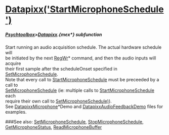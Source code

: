 # [Datapixx('StartMicrophoneSchedule')](Datapixx-StartMicrophoneSchedule) 
##### [Psychtoolbox](Psychtoolbox)>[Datapixx](Datapixx).{mex*} subfunction


Start running an audio acquisition schedule. The actual hardware schedule will  
be initiated by the next [RegWr](RegWr)\* command, and then the audio inputs will acquire  
their first sample after the scheduleOnset specified in [SetMicrophoneSchedule](SetMicrophoneSchedule).  
Note that every call to [StartMicrophoneSchedule](StartMicrophoneSchedule) must be preceeded by a call to  
[SetMicrophoneSchedule](SetMicrophoneSchedule) (ie: multiple calls to [StartMicrophoneSchedule](StartMicrophoneSchedule) each  
require their own call to [SetMicrophoneSchedule)](SetMicrophoneSchedule)).  
See [DatapixxMicrophone](DatapixxMicrophone)\*Demo and [DatapixxAudioFeedbackDemo](DatapixxAudioFeedbackDemo) files for examples.  
  


###See also:
[SetMicrophoneSchedule](Datapixx-SetMicrophoneSchedule), [StopMicrophoneSchedule](Datapixx-StopMicrophoneSchedule), [GetMicrophoneStatus](Datapixx-GetMicrophoneStatus), [ReadMicrophoneBuffer](Datapixx-ReadMicrophoneBuffer)
